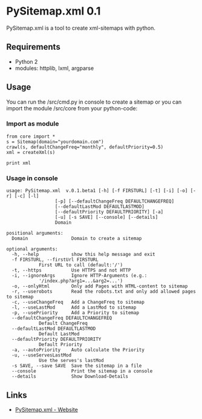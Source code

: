 # PySitemap.xml 0.1
PySitemap.xml is a tool to create xml-sitemaps with python.

## Requirements
* Python 2
* modules: httplib, lxml, argparse
 
## Usage
You can run the /src/cmd.py in console to create a sitemap or you can import the module /src/core from your python-code:

### Import as module
    from core import *
    s = Sitemap(domain="yourdomain.com")
    crawl(s, defaultChangeFreq="monthly", defaultPriority=0.5)
    xml = createXml(s)
    
    print xml
    

### Usage in console
    usage: PySitemap.xml  v.0.1.beta1 [-h] [-f FIRSTURL] [-t] [-i] [-o] [-r] [-c] [-l]                                                                                                                                                    
				      [-p] [--defaultChangeFreq DEFAULTCHANGEFREQ]                                                                                                                                                                                                 
				      [--defaultLastMod DEFAULTLASTMOD]                                                                                                                                                                                                            
				      [--defaultPriority DEFAULTPRIORITY] [-a]                                                                                                                                                                                                     
				      [-u] [-s SAVE] [--console] [--details]                                                                                                                                                                                                       
				      Domain                                                                                                                                                                                                                                       
																																
    positional arguments:                                                                                                                                                                                                                                                          
      Domain                Domain to create a sitemap                                                                                                                                                                                                                             
																																
    optional arguments:                                                                                                                                                                                                                                                            
      -h, --help            show this help message and exit                                                                                                                                                                                                                        
      -f FIRSTURL, --firstUrl FIRSTURL                                                                                                                                                                                                                                             
			    First URL to call (default:'/')                                                                                                                                                                                                                        
      -t, --https           Use HTTPS and not HTTP                                                                                                                                                                                                                                 
      -i, --ignoreArgs      Ignore HTTP-Arguments (e.g.:                                                                                                                                                                                                                           
			    '/index.php?arg1=...&arg2=...')                                                                                                                                                                                                                        
      -o, --onlyHtml        Only add Pages with HTML-content to sitemap                                                                                                                                                                                                            
      -r, --userobots       Read the robots.txt and only add allowed pages to sitemap
      -c, --useChangeFreq   Add a ChangeFreq to sitemap                                                                                                                                                                                                                            
      -l, --useLastMod      Add a LastMod to sitemap                                                                                                                                                                                                                               
      -p, --usePriority     Add a Priority to sitemap                                                                                                                                                                                                                              
      --defaultChangeFreq DEFAULTCHANGEFREQ
			    Default ChangeFreq
      --defaultLastMod DEFAULTLASTMOD
			    Default LastMod
      --defaultPriority DEFAULTPRIORITY
			    Default Priority
      -a, --autoPriority    Auto calculate the Priority
      -u, --useServesLastMod
			    Use the serves's lastMod
      -s SAVE, --save SAVE  Save the sitemap in a file
      --console             Print the sitemap in a console
      --details             Show Download-Details

## Links
* [PySitemap.xml - Website](http://www.arnehannappel.de/index.php/projekte/python-module/pysitemap-xml)
